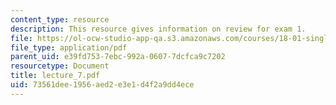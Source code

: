 ```yaml
---
content_type: resource
description: This resource gives information on review for exam 1.
file: https://ol-ocw-studio-app-qa.s3.amazonaws.com/courses/18-01-single-variable-calculus-fall-2005/73561dee1956aed2e3e1d4f2a9dd4ece_lecture_7.pdf
file_type: application/pdf
parent_uid: e39fd753-7ebc-992a-0607-7dcfca9c7202
resourcetype: Document
title: lecture_7.pdf
uid: 73561dee-1956-aed2-e3e1-d4f2a9dd4ece
---
```

